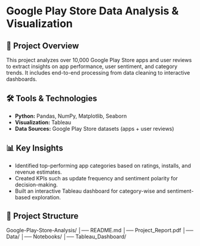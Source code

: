 # Google Play Store Data Analysis & Visualization

## 📌 Project Overview
This project analyzes over 10,000 Google Play Store apps and user reviews to extract insights on app performance, user sentiment, and category trends. It includes end-to-end processing from data cleaning to interactive dashboards.

## 🛠 Tools & Technologies
- **Python:** Pandas, NumPy, Matplotlib, Seaborn
- **Visualization:** Tableau
- **Data Sources:** Google Play Store datasets (apps + user reviews)

## 📊 Key Insights
- Identified top-performing app categories based on ratings, installs, and revenue estimates.
- Created KPIs such as update frequency and sentiment polarity for decision-making.
- Built an interactive Tableau dashboard for category-wise and sentiment-based exploration.

## 📂 Project Structure
Google-Play-Store-Analysis/
│── README.md
│── Project_Report.pdf
│── Data/
│── Notebooks/
│── Tableau_Dashboard/

